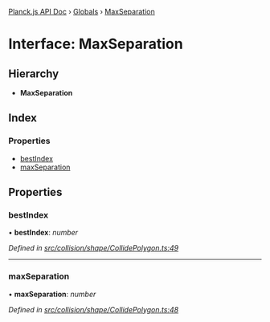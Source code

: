 [Planck.js API Doc](../README.md) › [Globals](../globals.md) › [MaxSeparation](maxseparation.md)

# Interface: MaxSeparation

## Hierarchy

* **MaxSeparation**

## Index

### Properties

* [bestIndex](maxseparation.md#bestindex)
* [maxSeparation](maxseparation.md#maxseparation)

## Properties

###  bestIndex

• **bestIndex**: *number*

*Defined in [src/collision/shape/CollidePolygon.ts:49](https://github.com/shakiba/planck.js/blob/acc3bd8/src/collision/shape/CollidePolygon.ts#L49)*

___

###  maxSeparation

• **maxSeparation**: *number*

*Defined in [src/collision/shape/CollidePolygon.ts:48](https://github.com/shakiba/planck.js/blob/acc3bd8/src/collision/shape/CollidePolygon.ts#L48)*
